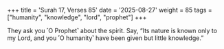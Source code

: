 +++
title = 'Surah 17, Verses 85'
date = '2025-08-27'
weight = 85
tags = ["humanity", "knowledge", "lord", "prophet"]
+++

They ask you ˹O Prophet˺ about the spirit. Say, “Its nature is known only to my Lord, and you ˹O humanity˺ have been given but little knowledge.”